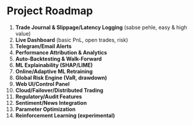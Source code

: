 # Project Roadmap

1. **Trade Journal & Slippage/Latency Logging** (sabse pehle, easy & high value)
2. **Live Dashboard** (basic PnL, open trades, risk)
3. **Telegram/Email Alerts**
4. **Performance Attribution & Analytics**
5. **Auto-Backtesting & Walk-Forward**
6. **ML Explainability (SHAP/LIME)**
7. **Online/Adaptive ML Retraining**
8. **Global Risk Engine (VaR, drawdown)**
9. **Web UI/Control Panel**
10. **Cloud/Failover/Distributed Trading**
11. **Regulatory/Audit Features**
12. **Sentiment/News Integration**
13. **Parameter Optimization**
14. **Reinforcement Learning (experimental)** 